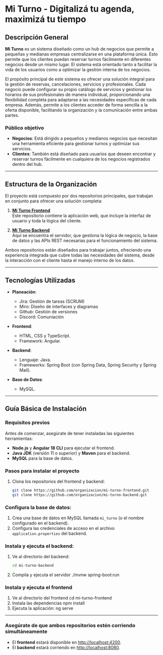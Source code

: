 # Mi Turno - Digitalizá tu agenda, maximizá tu tiempo

## Descripción General

**Mi Turno** es un sistema diseñado como un hub de negocios que permite a pequeñas y medianas empresas centralizarse en una plataforma única. Esto permite que los clientes puedan reservar turnos fácilmente en diferentes negocios desde un mismo lugar. El sistema está orientado tanto a facilitar la vida de los usuarios como a optimizar la gestión interna de los negocios.

El propósito principal de este sistema es ofrecer una solución integral para la gestión de reservas, cancelaciones, servicios y profesionales. Cada negocio puede configurar su propio catálogo de servicios y gestionar los horarios de sus profesionales de manera individual, proporcionando una flexibilidad completa para adaptarse a las necesidades específicas de cada empresa. Además, permite a los clientes acceder de forma sencilla a la oferta disponible, facilitando la organización y la comunicación entre ambas partes.

### Público objetivo
- **Negocios**: Está dirigido a pequeños y medianos negocios que necesitan una herramienta eficiente para gestionar turnos y optimizar sus servicios.
- **Clientes**: También está diseñado para usuarios que deseen encontrar y reservar turnos fácilmente en cualquiera de los negocios registrados dentro del hub.

---

## Estructura de la Organización

El proyecto está compuesto por dos repositorios principales, que trabajan en conjunto para ofrecer una solución completa:

1. **[Mi Turno Frontend](https://github.com/organizacion/mi-turno-frontend)**  
   Este repositorio contiene la aplicación web, que incluye la interfaz de usuario y toda la lógica del cliente.

2. **[Mi Turno Backend](https://github.com/organizacion/mi-turno-backend)**  
   Aquí se encuentra el servidor, que gestiona la lógica de negocio, la base de datos y las APIs REST necesarias para el funcionamiento del sistema.

Ambos repositorios están diseñados para trabajar juntos, ofreciendo una experiencia integrada que cubre todas las necesidades del sistema, desde la interacción con el cliente hasta el manejo interno de los datos.

---

## Tecnologías Utilizadas

- **Planeación**:
  - Jira: Gestión de tareas (SCRUM)
  - Miro: Diseño de interfaces y diagramas
  - Github: Gestión de versiones
  - Discord: Comuniación
   
- **Frontend**:  
  - HTML, CSS y TypeScript.  
  - Framework: Angular.

- **Backend**:  
  - Lenguaje: Java.  
  - Frameworks: Spring Boot (con Spring Data, Spring Security y Spring Mail).

- **Base de Datos**:  
  - MySQL.

---

## Guía Básica de Instalación

### Requisitos previos
Antes de comenzar, asegúrate de tener instaladas las siguientes herramientas:
- **Node.js** y **Angular 18 CLI** para ejecutar el frontend.
- **Java JDK** (versión 11 o superior) y **Maven** para el backend.
- **MySQL** para la base de datos.

### Pasos para instalar el proyecto
1. Clona los repositorios del frontend y backend:
   ```bash
   git clone https://github.com/organizacion/mi-turno-frontend.git
   git clone https://github.com/organizacion/mi-turno-backend.git


### Configura la base de datos:

1. Crea una base de datos en MySQL llamada `mi_turno` (o el nombre configurado en el backend).
2. Configura las credenciales de acceso en el archivo `application.properties` del backend.

### Instala y ejecuta el backend:

1. Ve al directorio del backend:
   ```bash
   cd mi-turno-backend
2. Compila y ejecuta el servidor
   ./mvnw spring-boot:run
   
### Instala y ejecuta el frontend

1. Ve al directorio del frontend
   cd mi-turno-frontend
2. Instala las dependencias
   npm install
3. Ejecuta la aplicación:
   ng serve

---

### Asegúrate de que ambos repositorios estén corriendo simultáneamente

- El **frontend** estará disponible en [http://localhost:4200](http://localhost:4200).
- El **backend** estará corriendo en [http://localhost:8080](http://localhost:8080).
   
